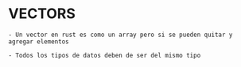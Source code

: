 # VECTORS

    - Un vector en rust es como un array pero si se pueden quitar y agregar elementos

    - Todos los tipos de datos deben de ser del mismo tipo
